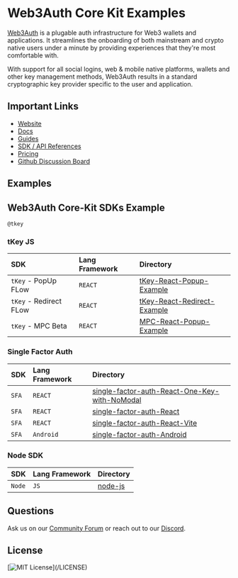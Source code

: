 # Web3Auth Core Kit Examples

[Web3Auth](https://web3auth.io) is a plugable auth infrastructure for Web3
wallets and applications. It streamlines the onboarding of both mainstream and
crypto native users under a minute by providing experiences that they're most
comfortable with.

With support for all social logins, web & mobile native platforms, wallets and
other key management methods, Web3Auth results in a standard cryptographic key
provider specific to the user and application.

## Important Links

- [Website](https://web3auth.io)
- [Docs](https://web3auth.io/docs)
- [Guides](https://web3auth.io/docs/guides)
- [SDK / API References](https://web3auth.io/docs/sdk)
- [Pricing](https://web3auth.io/pricing.html)
- [Github Discussion Board](https://github.com/orgs/Web3Auth/discussions)

## Examples

## Web3Auth Core-Kit SDKs Example

`@tkey`

###  tKey JS

| SDK                    | Lang Framework | Directory                                                                                   |
| :--------------------- | :------------- | :------------------------------------------------------------------------------------------ |
| `tKey` - PopUp FLow    | `REACT`        | [tKey-React-Popup-Example](/tkey/tkey-react-popup-example/)                                 |
| `tKey` - Redirect FLow | `REACT`        | [tKey-React-Redirect-Example](/tkey/tkey-react-redirect-example/)                           |
| `tKey` - MPC Beta    | `REACT`        | [MPC-React-Popup-Example](/tkey/tkey-mpc-beta-react-popup-example/)                                 |

###  Single Factor Auth

| SDK                    | Lang Framework | Directory                                                                                  |
| :--------------------- | :------------- | :----------------------------------------------------------------------------------------- |
| `SFA`                  | `REACT`        | [single-factor-auth-React-One-Key-with-NoModal](/single-factor-auth/react-evm-sfa-example/)                                 |
| `SFA`                  | `REACT` | [single-factor-auth-React](/single-factor-auth/sfa-react-example/)                                 |
| `SFA`                  | `REACT` | [single-factor-auth-React-Vite](/single-factor-auth/sfa-react-vite-example/)                                 |
| `SFA`                  | `Android` | [single-factor-auth-Android](/single-factor-auth/android-sfa-firebase-example/)                                 |

###  Node SDK

| SDK                    | Lang Framework | Directory                                                                                  |
| :--------------------- | :------------- | :----------------------------------------------------------------------------------------- |
| `Node`                 | `JS`           | [node-js](/node-sdk/node-backend-example/)                                                 |

## Questions

Ask us on our
[Community Forum](https://community.web3auth.io/) or reach
out to our [Discord](https://discord.gg/web3auth).

## License

[![MIT License](https://img.shields.io/apm/l/atomic-design-ui.svg?)](/LICENSE)

